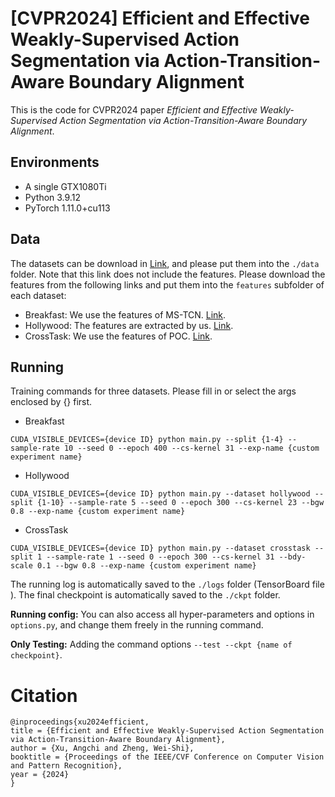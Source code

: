 # [CVPR2024] Efficient and Effective Weakly-Supervised Action Segmentation via Action-Transition-Aware Boundary Alignment  

This is the code for CVPR2024 paper *Efficient and Effective Weakly-Supervised Action Segmentation via Action-Transition-Aware Boundary Alignment*.



## Environments

- A single GTX1080Ti
- Python 3.9.12
- PyTorch 1.11.0+cu113



## Data

The datasets can be download in [Link](https://drive.google.com/drive/folders/1bOvo2g05gI0jArgN_vznxSg_ns32NDbd?usp=sharing), and please put them into the ``./data`` folder. Note that this link does not include the features. Please download the features from the following links and put them into the ``features`` subfolder of each dataset:

- Breakfast: We use the features of MS-TCN. [Link](https://github.com/yabufarha/ms-tcn).
- Hollywood: The features are extracted by us. [Link](https://drive.google.com/drive/folders/1bOvo2g05gI0jArgN_vznxSg_ns32NDbd?usp=sharing).
- CrossTask: We use the features of POC. [Link](https://github.com/ZijiaLewisLu/CVPR22-POC).



## Running

Training commands for three datasets. Please fill in or select the args enclosed by {} first.

- Breakfast

```
CUDA_VISIBLE_DEVICES={device ID} python main.py --split {1-4} --sample-rate 10 --seed 0 --epoch 400 --cs-kernel 31 --exp-name {custom experiment name}
```

- Hollywood

```
CUDA_VISIBLE_DEVICES={device ID} python main.py --dataset hollywood --split {1-10} --sample-rate 5 --seed 0 --epoch 300 --cs-kernel 23 --bgw 0.8 --exp-name {custom experiment name}
```

- CrossTask

```
CUDA_VISIBLE_DEVICES={device ID} python main.py --dataset crosstask --split 1 --sample-rate 1 --seed 0 --epoch 300 --cs-kernel 31 --bdy-scale 0.1 --bgw 0.8 --exp-name {custom experiment name}
```

The running log is automatically saved to the ``./logs`` folder (TensorBoard file ). The final checkpoint is automatically saved to the ``./ckpt`` folder.

**Running config:** You can also access all hyper-parameters and options in ``options.py``, and change them freely in the running command.

**Only Testing:** Adding the command options ``--test --ckpt {name of checkpoint}``.



# Citation

```
@inproceedings{xu2024efficient,
title = {Efficient and Effective Weakly-Supervised Action Segmentation via Action-Transition-Aware Boundary Alignment},
author = {Xu, Angchi and Zheng, Wei-Shi},
booktitle = {Proceedings of the IEEE/CVF Conference on Computer Vision and Pattern Recognition},
year = {2024}
}
```

